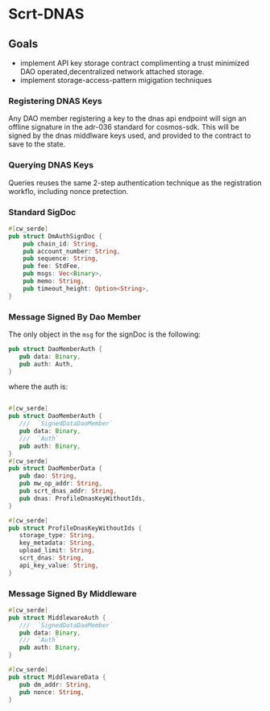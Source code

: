 # Scrt-DNAS

## Goals
- implement API key storage contract complimenting a trust minimized DAO operated,decentralized network attached storage.
- implement storage-access-pattern migigation techniques

### Registering DNAS Keys
 <!-- Dnas keys storage makes use of the delayed-write-buffer design pattern, to obfusecate storage access patterns. All this means is that there is additional hardening to the privacy of the association between the registered api key and the key registering. -->
<!-- The API key is saved to the state as a dwb.  -->

Any DAO member registering a key to the dnas api endpoint will sign an offline signature in the adr-036 standard for cosmos-sdk. This will be signed by the dnas middlware keys used, and provided to the contract to save to the state.

 
### Querying DNAS Keys
Queries reuses the same 2-step authentication technique as the registration workflo, including nonce pretection.

 
### Standard SigDoc

```rs
#[cw_serde]
pub struct DmAuthSignDoc {
    pub chain_id: String,
    pub account_number: String,
    pub sequence: String,
    pub fee: StdFee,
    pub msgs: Vec<Binary>,
    pub memo: String,
    pub timeout_height: Option<String>,
}
```


 ### Message Signed By Dao Member
 The only object in the `msg` for the signDoc is the following:

 ```rs
pub struct DaoMemberAuth {
    pub data: Binary,
    pub auth: Auth,
}
 ```

 where the auth is:
 ```rs

#[cw_serde]
pub struct DaoMemberAuth {
    ///  `SignedDataDaoMember`
    pub data: Binary,
    ///  `Auth`
    pub auth: Binary,
}
#[cw_serde]
pub struct DaoMemberData {
    pub dao: String,
    pub mw_op_addr: String,
    pub scrt_dnas_addr: String,
    pub dnas: ProfileDnasKeyWithoutIds,
}

#[cw_serde]
pub struct ProfileDnasKeyWithoutIds {
    storage_type: String,
    key_metadata: String,
    upload_limit: String,
    scrt_dnas: String,
    api_key_value: String,
}
 ```
 

 ### Message Signed By Middleware

 ```rs
 #[cw_serde]
pub struct MiddlewareAuth {
    ///  `SignedDataDaoMember`
    pub data: Binary,
    ///  `Auth`
    pub auth: Binary,
}

#[cw_serde]
pub struct MiddlewareData {
    pub dm_addr: String,
    pub nonce: String,
}

 ```